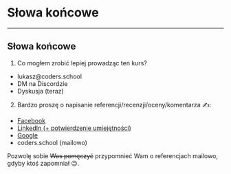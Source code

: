 <!-- .slide: data-background="#111111" -->

# Słowa końcowe

___

## Słowa końcowe

1. <!-- .element: class="fragment fade-in" --> Co mogłem zrobić lepiej prowadząc ten kurs?

  * <!-- .element: class="fragment fade-in" --> lukasz@coders.school
  * <!-- .element: class="fragment fade-in" --> DM na Discordzie
  * <!-- .element: class="fragment fade-in" --> Dyskusja (teraz)

2. <!-- .element: class="fragment fade-in" --> Bardzo proszę o napisanie referencji/recenzji/oceny/komentarza ✍️:

  * <!-- .element: class="fragment fade-in" --> <a href="https://www.facebook.com/szkola.coders.school">Facebook</a>
  * <!-- .element: class="fragment fade-in" --> <a href="https://www.linkedin.com/in/lukaszziobron/">LinkedIn (+ potwierdzenie umiejętności)</a>
  * <!-- .element: class="fragment fade-in" --> <a href="https://www.google.com/maps/place/Coders+School/@51.09926,16.9976388,19z/data=!4m7!3m6!1s0x470fc20ffeb98a75:0x9c523147244dbb99!8m2!3d51.09926!4d16.998186!9m1!1b1?hl=pl-PL">Google</a>
  * <!-- .element: class="fragment fade-in" --> coders.school (mailowo)

<span class="fragment fade-in">Pozwolę sobie ~~Was pomęczyć~~ przypomnieć Wam o referencjach mailowo, gdyby ktoś zapomniał &#128521;.</span>
